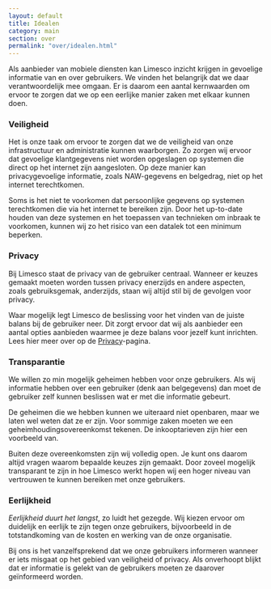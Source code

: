 ```yaml
---
layout: default
title: Idealen
category: main
section: over
permalink: "over/idealen.html"
---
```

Als aanbieder van mobiele diensten kan Limesco inzicht krijgen in gevoelige
informatie van en over gebruikers. We vinden het belangrijk dat we daar
verantwoordelijk mee omgaan. Er is daarom een aantal kernwaarden om ervoor te
zorgen dat we op een eerlijke manier zaken met elkaar kunnen doen.

### Veiligheid

Het is onze taak om ervoor te zorgen dat we de veiligheid van onze
infrastructuur en administratie kunnen waarborgen. Zo zorgen wij ervoor dat
gevoelige klantgegevens niet worden opgeslagen op systemen die direct op het
internet zijn aangesloten. Op deze manier kan privacygevoelige informatie, zoals
NAW-gegevens en belgedrag, niet op het internet terechtkomen.

Soms is het niet te voorkomen dat persoonlijke gegevens op systemen terechtkomen
die via het internet te bereiken zijn. Door het up-to-date houden van deze
systemen en het toepassen van technieken om inbraak te voorkomen, kunnen wij zo
het risico van een datalek tot een minimum beperken.

### Privacy

Bij Limesco staat de privacy van de gebruiker centraal. Wanneer er keuzes gemaakt
moeten worden tussen privacy enerzijds en andere aspecten, zoals gebruiksgemak,
anderzijds, staan wij altijd stil bij de gevolgen voor privacy.

Waar mogelijk legt Limesco de beslissing voor het vinden van de juiste balans
bij de gebruiker neer. Dit zorgt ervoor dat wij als aanbieder een aantal opties
aanbieden waarmee je deze balans voor jezelf kunt inrichten. Lees hier meer over
op de <a href="/over/privacy.html">Privacy</a>-pagina.

### Transparantie

We willen zo min mogelijk geheimen hebben voor onze gebruikers. Als wij
informatie hebben over een gebruiker (denk aan belgegevens) dan moet de
gebruiker zelf kunnen beslissen wat er met die informatie gebeurt.

De geheimen die we hebben kunnen we uiteraard niet openbaren, maar we laten wel
weten dat ze er zijn. Voor sommige zaken moeten we een
geheimhoudingsovereenkomst tekenen. De inkooptarieven zijn hier een voorbeeld van.

Buiten deze overeenkomsten zijn wij volledig open. Je kunt ons daarom altijd
vragen waarom bepaalde keuzes zijn gemaakt. Door zoveel mogelijk transparant te
zijn in hoe Limesco werkt hopen wij een hoger niveau van vertrouwen te kunnen
bereiken met onze gebruikers.

### Eerlijkheid

*Eerlijkheid duurt het langst*, zo luidt het gezegde. Wij kiezen ervoor
om duidelijk en eerlijk te zijn tegen onze gebruikers, bijvoorbeeld in de
totstandkoming van de kosten en werking van de onze organisatie.

Bij ons is het vanzelfsprekend dat we onze gebruikers informeren wanneer er iets
misgaat op het gebied van veiligheid of privacy. Als onverhoopt blijkt dat er
informatie is gelekt van de gebruikers moeten ze daarover ge&iuml;nformeerd
worden.
